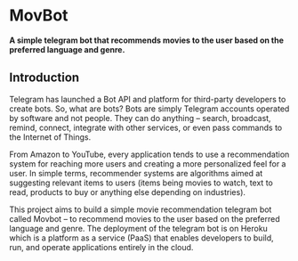 
# MovBot
**A simple telegram bot that recommends movies to the user based on the preferred language and genre.**

## Introduction 
Telegram has launched a Bot API and platform for third-party developers to create bots. So, what are bots? Bots are simply Telegram accounts operated by software and not people. They can do anything – search, broadcast, remind, connect, integrate with other services, or even pass commands to the Internet of Things.

From Amazon to YouTube, every application tends to use a recommendation system for reaching more users and creating a more personalized feel for a user. In simple terms, recommender systems are algorithms aimed at suggesting relevant items to users (items being movies to watch, text to read, products to buy or anything else depending on industries). 

This project aims to build a simple movie recommendation telegram bot called Movbot – to recommend movies to the user based on the preferred language and genre. The deployment of the telegram bot is on Heroku which is a platform as a service (PaaS) that enables developers to build, run, and operate applications entirely in the cloud.


